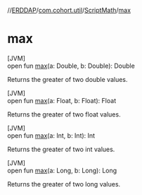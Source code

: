 //[ERDDAP](../../../index.md)/[com.cohort.util](../index.md)/[ScriptMath](index.md)/[max](max.md)

# max

[JVM]\
open fun [max](max.md)(a: Double, b: Double): Double

Returns the greater of two double values.

[JVM]\
open fun [max](max.md)(a: Float, b: Float): Float

Returns the greater of two float values.

[JVM]\
open fun [max](max.md)(a: Int, b: Int): Int

Returns the greater of two int values.

[JVM]\
open fun [max](max.md)(a: Long, b: Long): Long

Returns the greater of two long values.